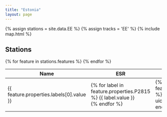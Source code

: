 ```yaml
---
title: "Estonia"
layout: page
---
```


{% assign stations = site.data.EE %}
{% assign tracks = 'EE' %}
{% include map.html %}
<br />

## Stations

<table>
  <thead>
    <tr>
      <th>Name</th>
      <th>ESR</th>
      <th>UIC</th>
      <th>IBNR</th>
      <th>DB</th>
      <th>Benerail</th>
      <th>SNCF</th>
      <th>IATA</th>
      <th>Trainline</th>
      <th>Wikidata</th>
      <th>Website</th>
    </tr>
  </thead>
  <tbody>
    {% for feature in stations.features %}
      <tr>
        <td
          title="{% for label in feature.properties.labels %}{{ label.value | escape }} ({{ label.lang }})&#013;{% endfor %}">
          {{ feature.properties.labels[0].value }}</td>
        <td>
          {% for label in feature.properties.P2815 %}
            {{ label.value }}
          <br />
          {% endfor %}
        </td>
        <td>
          {% for label in feature.properties.P722 %}
            {% include uicLink.html %}
          {% endfor %}
        </td>
       <td>
          {% for label in feature.properties.P954 %}
            {% include ibnrLink.html %}
          {% endfor %}
        </td>
        <td>
          {% for label in feature.properties.P8671 %}
          <a href="https://iris.noncd.db.de/wbt/js/index.html?bhf={{ label.value }}" target="_blank">
              {{ label.value }}
            </a>
            <br />
            {% endfor %}
        </td>
        <td>{% for label in feature.properties.P8448 %}<a target="_blank" href="https://www.b-europe.com/EN/Booking/Tickets?autoactivatestep2=true&origin={{ label.value }}">{{ label.value }}</a><br />{% endfor %}</td>
        <td>{% for label in feature.properties.P8181 %}{{ label.value }}<br />{% endfor %}</td>
        <td>{% for label in feature.properties.P238 %}
          <a href="https://www.iata.org/en/publications/directories/code-search/?airport.search={{ label.value }}" target="_blank">
            {{ label.value }}
          </a>
        {% endfor %}</td>
        <td>
          {% for label in feature.properties.P6724 %}
          <a href="https://trainline-eu.github.io/stations-studio/#/station/{{ label.value }}" target="_blank">
            {{ label.value }}
          </a>
          <br />
          {% endfor %}
        </td>
        <td>
          {% for label in feature.properties.PWIKI %}
          <a
            href="https://www.wikidata.org/wiki/{{ label.value }}"
            target="_blank"
          >
            {{ label.value }}
          </a>
          <br />
          {% endfor %}
        </td>
        <td>
          {% for label in feature.properties.P856 %}
          <a href="{{ label.value }}" target="_blank">
            {{ label.value }}
          </a>
          <br />
          {% endfor %}
        </td>
      </tr>
    {% endfor %}
  </tbody>
</table>



<script src="https://unpkg.com/ag-grid-community/dist/ag-grid-community.min.js"></script>
<div id="myGrid" style="width:100%; height: 90vh;" class="ag-theme-alpine"></div>

<script>
const valueFormatter = function (params) {
  console.log(params, params.value)
  return params.value?.map(({ value }) => value).join(', ');
};

const defaultColumns = ['labels','P296', 'P954', 'P722', 'PWIKI', 'P8448']

const columnDefs = [...new Set(points.features.map(i => Object.keys(i.properties)).flat())].filter(i => !['P17', "P31", 'P131'].includes(i)).map(field => ({ field, valueFormatter,checked: defaultColumns.includes(field) }))

// specify the data
const rowData = points.features.map(i => i.properties);

// let the grid know which columns and what data to use
const gridOptions = {
  columnDefs,
  defaultColDef: {
    flex: 1,
    minWidth: 120,
    sortable: true,
    filter: true,
     menuTabs: ['filterMenuTab', 'generalMenuTab', 'columnsMenuTab']
  },
  rowData
};

// setup the grid after the page has finished loading
const gridDiv = document.querySelector('#myGrid');
  new agGrid.Grid(gridDiv, gridOptions);
</script>

